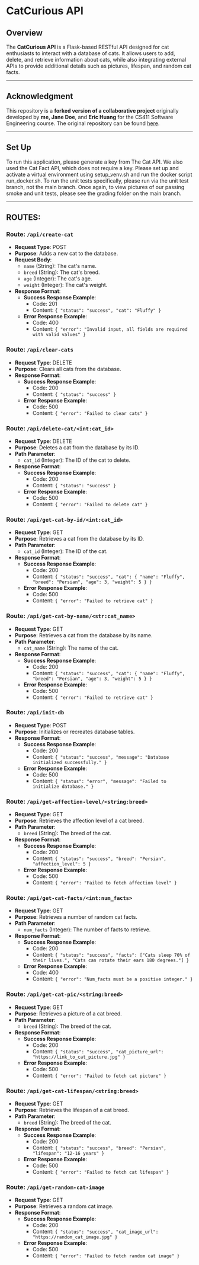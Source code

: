 # CatCurious API

## Overview
The **CatCurious API** is a Flask-based RESTful API designed for cat enthusiasts to interact with a database of cats. It allows users to add, delete, and retrieve information about cats, while also integrating external APIs to provide additional details such as pictures, lifespan, and random cat facts.

---

## Acknowledgment
This repository is a **forked version of a collaborative project** originally developed by **me, Jane Doe**, and **Eric Huang** for the CS411 Software Engineering course. The original repository can be found [here](#link-to-original-repo).

---

## Set Up
To run this application, please generate a key from The Cat API. We also used the Cat Fact API, which does not require a key. Please set up and activate a virtual environment using setup_venv.sh and run the docker script run_docker.sh. To run the unit tests specifically, please run via the unit test branch, not the main branch. Once again, to view pictures of our passing smoke and unit tests, please see the grading folder on the main branch. 

---

## ROUTES:

### Route: `/api/create-cat`
- **Request Type**: POST
- **Purpose**: Adds a new cat to the database.
- **Request Body**:
  - `name` (String): The cat's name.
  - `breed` (String): The cat's breed.
  - `age` (Integer): The cat's age.
  - `weight` (Integer): The cat's weight.
- **Response Format**:
  - **Success Response Example**:
    - Code: 201
    - Content: `{ "status": "success", "cat": "Fluffy" }`
  - **Error Response Example**:
    - Code: 400
    - Content: `{ "error": "Invalid input, all fields are required with valid values" }`

### Route: `/api/clear-cats`
- **Request Type**: DELETE
- **Purpose**: Clears all cats from the database.
- **Response Format**:
  - **Success Response Example**:
    - Code: 200
    - Content: `{ "status": "success" }`
  - **Error Response Example**:
    - Code: 500
    - Content: `{ "error": "Failed to clear cats" }`

### Route: `/api/delete-cat/<int:cat_id>`
- **Request Type**: DELETE
- **Purpose**: Deletes a cat from the database by its ID.
- **Path Parameter**:
  - `cat_id` (Integer): The ID of the cat to delete.
- **Response Format**:
  - **Success Response Example**:
    - Code: 200
    - Content: `{ "status": "success" }`
  - **Error Response Example**:
    - Code: 500
    - Content: `{ "error": "Failed to delete cat" }`

### Route: `/api/get-cat-by-id/<int:cat_id>`
- **Request Type**: GET
- **Purpose**: Retrieves a cat from the database by its ID.
- **Path Parameter**:
  - `cat_id` (Integer): The ID of the cat.
- **Response Format**:
  - **Success Response Example**:
    - Code: 200
    - Content: `{ "status": "success", "cat": { "name": "Fluffy", "breed": "Persian", "age": 3, "weight": 5 } }`
  - **Error Response Example**:
    - Code: 500
    - Content: `{ "error": "Failed to retrieve cat" }`

### Route: `/api/get-cat-by-name/<str:cat_name>`
- **Request Type**: GET
- **Purpose**: Retrieves a cat from the database by its name.
- **Path Parameter**:
  - `cat_name` (String): The name of the cat.
- **Response Format**:
  - **Success Response Example**:
    - Code: 200
    - Content: `{ "status": "success", "cat": { "name": "Fluffy", "breed": "Persian", "age": 3, "weight": 5 } }`
  - **Error Response Example**:
    - Code: 500
    - Content: `{ "error": "Failed to retrieve cat" }`

### Route: `/api/init-db`
- **Request Type**: POST
- **Purpose**: Initializes or recreates database tables.
- **Response Format**:
  - **Success Response Example**:
    - Code: 200
    - Content: `{ "status": "success", "message": "Database initialized successfully." }`
  - **Error Response Example**:
    - Code: 500
    - Content: `{ "status": "error", "message": "Failed to initialize database." }`

### Route: `/api/get-affection-level/<string:breed>`
- **Request Type**: GET
- **Purpose**: Retrieves the affection level of a cat breed.
- **Path Parameter**:
  - `breed` (String): The breed of the cat.
- **Response Format**:
  - **Success Response Example**:
    - Code: 200
    - Content: `{ "status": "success", "breed": "Persian", "affection_level": 5 }`
  - **Error Response Example**:
    - Code: 500
    - Content: `{ "error": "Failed to fetch affection level" }`

### Route: `/api/get-cat-facts/<int:num_facts>`
- **Request Type**: GET
- **Purpose**: Retrieves a number of random cat facts.
- **Path Parameter**:
  - `num_facts` (Integer): The number of facts to retrieve.
- **Response Format**:
  - **Success Response Example**:
    - Code: 200
    - Content: `{ "status": "success", "facts": ["Cats sleep 70% of their lives.", "Cats can rotate their ears 180 degrees."] }`
  - **Error Response Example**:
    - Code: 400
    - Content: `{ "error": "Num_facts must be a positive integer." }`

### Route: `/api/get-cat-pic/<string:breed>`
- **Request Type**: GET
- **Purpose**: Retrieves a picture of a cat breed.
- **Path Parameter**:
  - `breed` (String): The breed of the cat.
- **Response Format**:
  - **Success Response Example**:
    - Code: 200
    - Content: `{ "status": "success", "cat_picture_url": "https://link_to_cat_picture.jpg" }`
  - **Error Response Example**:
    - Code: 500
    - Content: `{ "error": "Failed to fetch cat picture" }`

### Route: `/api/get-cat-lifespan/<string:breed>`
- **Request Type**: GET
- **Purpose**: Retrieves the lifespan of a cat breed.
- **Path Parameter**:
  - `breed` (String): The breed of the cat.
- **Response Format**:
  - **Success Response Example**:
    - Code: 200
    - Content: `{ "status": "success", "breed": "Persian", "lifespan": "12-16 years" }`
  - **Error Response Example**:
    - Code: 500
    - Content: `{ "error": "Failed to fetch cat lifespan" }`

### Route: `/api/get-random-cat-image`
- **Request Type**: GET
- **Purpose**: Retrieves a random cat image.
- **Response Format**:
  - **Success Response Example**:
    - Code: 200
    - Content: `{ "status": "success", "cat_image_url": "https://random_cat_image.jpg" }`
  - **Error Response Example**:
    - Code: 500
    - Content: `{ "error": "Failed to fetch random cat image" }`
